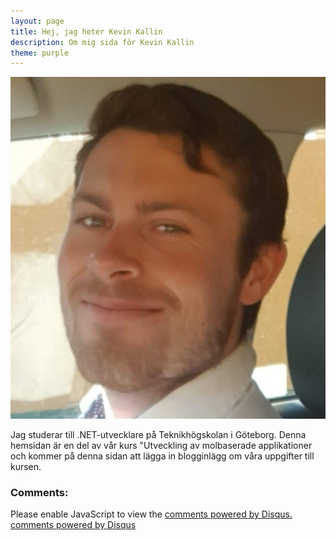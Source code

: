 ```yaml
---
layout: page
title: Hej, jag heter Kevin Kallin
description: Om mig sida för Kevin Kallin
theme: purple
---
```


<img src="assets/images/me.jpg" alt="Bild på Kevin Kallin"/>


Jag studerar till .NET-utvecklare på Teknikhögskolan i Göteborg. Denna hemsidan är en del av vår kurs "Utveckling av molbaserade applikationer och kommer på denna sidan att lägga in blogginlägg om våra uppgifter till kursen. 

### Comments:

<div id="disqus_thread"></div>
<script type="text/javascript">
  /* * * CONFIGURATION VARIABLES: EDIT BEFORE PASTING INTO YOUR WEBPAGE * * */
  var disqus_shortname = '{{site.disqushandler}}';

  /* * * DON'T EDIT BELOW THIS LINE * * */
  (function() {
      var dsq = document.createElement('script'); dsq.type = 'text/javascript'; dsq.async = true;
      dsq.src = '//' + disqus_shortname + '.disqus.com/embed.js';
      (document.getElementsByTagName('head')[0] || document.getElementsByTagName('body')[0]).appendChild(dsq);
  })();
</script>
<noscript>Please enable JavaScript to view the <a href="http://disqus.com/?ref_noscript">comments powered by Disqus.</a></noscript>
<a href="http://disqus.com" class="dsq-brlink">comments powered by <span class="logo-disqus">Disqus</span></a>

<script src="https://txtpen.com/embed.js?site={{site.txtpenhandler}}" />
